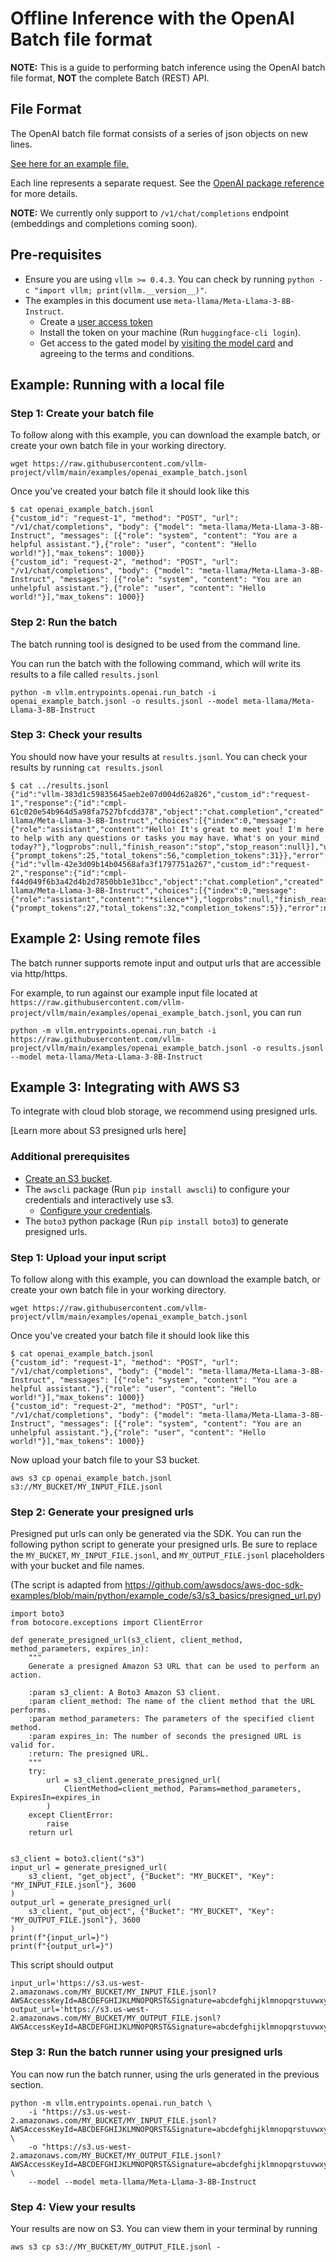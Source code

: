 # Offline Inference with the OpenAI Batch file format

 **NOTE:** This is a guide to performing batch inference using the OpenAI batch file format, **NOT** the complete Batch (REST) API.
 
 ## File Format
 
 The OpenAI batch file format consists of a series of json objects on new lines.
 
 [See here for an example file.](https://github.com/vllm-project/vllm/blob/main/examples/openai_example_batch.jsonl)
 
 Each line represents a separate request. See the [OpenAI package reference](https://platform.openai.com/docs/api-reference/batch/requestInput) for more details.
 
 **NOTE:** We currently only support to `/v1/chat/completions` endpoint (embeddings and completions coming soon).
 
 ## Pre-requisites
 
* Ensure you are using `vllm >= 0.4.3`. You can check by running `python -c "import vllm; print(vllm.__version__)"`.
* The examples in this document use `meta-llama/Meta-Llama-3-8B-Instruct`.
  - Create a [user access token](https://huggingface.co/docs/hub/en/security-tokens)
  - Install the token on your machine (Run `huggingface-cli login`).
  - Get access to the gated model by [visiting the model card](https://huggingface.co/meta-llama/Meta-Llama-3-8B-Instruct) and agreeing to the terms and conditions.
 
 
 ## Example: Running with a local file
 
 ### Step 1: Create your batch file
 
 To follow along with this example, you can download the example batch, or create your own batch file in your working directory.
 
 ```
 wget https://raw.githubusercontent.com/vllm-project/vllm/main/examples/openai_example_batch.jsonl
 ```
 
 Once you've created your batch file it should look like this
 
 ```
 $ cat openai_example_batch.jsonl
{"custom_id": "request-1", "method": "POST", "url": "/v1/chat/completions", "body": {"model": "meta-llama/Meta-Llama-3-8B-Instruct", "messages": [{"role": "system", "content": "You are a helpful assistant."},{"role": "user", "content": "Hello world!"}],"max_tokens": 1000}}
{"custom_id": "request-2", "method": "POST", "url": "/v1/chat/completions", "body": {"model": "meta-llama/Meta-Llama-3-8B-Instruct", "messages": [{"role": "system", "content": "You are an unhelpful assistant."},{"role": "user", "content": "Hello world!"}],"max_tokens": 1000}}
 ```
 
 ### Step 2: Run the batch
 
The batch running tool is designed to be used from the command line.

You can run the batch with the following command, which will write its results to a file called `results.jsonl`

```
python -m vllm.entrypoints.openai.run_batch -i openai_example_batch.jsonl -o results.jsonl --model meta-llama/Meta-Llama-3-8B-Instruct
```

### Step 3: Check your results

You should now have your results at `results.jsonl`. You can check your results by running `cat results.jsonl`

```
$ cat ../results.jsonl
{"id":"vllm-383d1c59835645aeb2e07d004d62a826","custom_id":"request-1","response":{"id":"cmpl-61c020e54b964d5a98fa7527bfcdd378","object":"chat.completion","created":1715633336,"model":"meta-llama/Meta-Llama-3-8B-Instruct","choices":[{"index":0,"message":{"role":"assistant","content":"Hello! It's great to meet you! I'm here to help with any questions or tasks you may have. What's on your mind today?"},"logprobs":null,"finish_reason":"stop","stop_reason":null}],"usage":{"prompt_tokens":25,"total_tokens":56,"completion_tokens":31}},"error":null}
{"id":"vllm-42e3d09b14b04568afa3f1797751a267","custom_id":"request-2","response":{"id":"cmpl-f44d049f6b3a42d4b2d7850bb1e31bcc","object":"chat.completion","created":1715633336,"model":"meta-llama/Meta-Llama-3-8B-Instruct","choices":[{"index":0,"message":{"role":"assistant","content":"*silence*"},"logprobs":null,"finish_reason":"stop","stop_reason":null}],"usage":{"prompt_tokens":27,"total_tokens":32,"completion_tokens":5}},"error":null}
```

## Example 2: Using remote files

The batch runner supports remote input and output urls that are accessible via http/https.

For example, to run against our example input file located at `https://raw.githubusercontent.com/vllm-project/vllm/main/examples/openai_example_batch.jsonl`, you can run

```
python -m vllm.entrypoints.openai.run_batch -i https://raw.githubusercontent.com/vllm-project/vllm/main/examples/openai_example_batch.jsonl -o results.jsonl --model meta-llama/Meta-Llama-3-8B-Instruct
```

## Example 3: Integrating with AWS S3

To integrate with cloud blob storage, we recommend using presigned urls.

[Learn more about S3 presigned urls here]

### Additional prerequisites

* [Create an S3 bucket](https://docs.aws.amazon.com/AmazonS3/latest/userguide/creating-bucket.html). 
* The `awscli` package (Run `pip install awscli`) to configure your credentials and interactively use s3.
  - [Configure your credentials](https://docs.aws.amazon.com/cli/latest/userguide/getting-started-quickstart.html).
* The `boto3` python package (Run `pip install boto3`) to generate presigned urls.

### Step 1: Upload your input script

To follow along with this example, you can download the example batch, or create your own batch file in your working directory.
 
 ```
 wget https://raw.githubusercontent.com/vllm-project/vllm/main/examples/openai_example_batch.jsonl
 ```
 
 Once you've created your batch file it should look like this
 
 ```
 $ cat openai_example_batch.jsonl
{"custom_id": "request-1", "method": "POST", "url": "/v1/chat/completions", "body": {"model": "meta-llama/Meta-Llama-3-8B-Instruct", "messages": [{"role": "system", "content": "You are a helpful assistant."},{"role": "user", "content": "Hello world!"}],"max_tokens": 1000}}
{"custom_id": "request-2", "method": "POST", "url": "/v1/chat/completions", "body": {"model": "meta-llama/Meta-Llama-3-8B-Instruct", "messages": [{"role": "system", "content": "You are an unhelpful assistant."},{"role": "user", "content": "Hello world!"}],"max_tokens": 1000}}
 ```

Now upload your batch file to your S3 bucket.

```
aws s3 cp openai_example_batch.jsonl s3://MY_BUCKET/MY_INPUT_FILE.jsonl
```

  
### Step 2: Generate your presigned urls

Presigned put urls can only be generated via the SDK. You can run the following python script to generate your presigned urls. Be sure to replace the `MY_BUCKET`, `MY_INPUT_FILE.jsonl`, and `MY_OUTPUT_FILE.jsonl` placeholders with your bucket and file names.

(The script is adapted from https://github.com/awsdocs/aws-doc-sdk-examples/blob/main/python/example_code/s3/s3_basics/presigned_url.py)

```
import boto3
from botocore.exceptions import ClientError

def generate_presigned_url(s3_client, client_method, method_parameters, expires_in):
    """
    Generate a presigned Amazon S3 URL that can be used to perform an action.

    :param s3_client: A Boto3 Amazon S3 client.
    :param client_method: The name of the client method that the URL performs.
    :param method_parameters: The parameters of the specified client method.
    :param expires_in: The number of seconds the presigned URL is valid for.
    :return: The presigned URL.
    """
    try:
        url = s3_client.generate_presigned_url(
            ClientMethod=client_method, Params=method_parameters, ExpiresIn=expires_in
        )
    except ClientError:
        raise
    return url


s3_client = boto3.client("s3")
input_url = generate_presigned_url(
    s3_client, "get_object", {"Bucket": "MY_BUCKET", "Key": "MY_INPUT_FILE.jsonl"}, 3600
)
output_url = generate_presigned_url(
    s3_client, "put_object", {"Bucket": "MY_BUCKET", "Key": "MY_OUTPUT_FILE.jsonl"}, 3600
)
print(f"{input_url=}")
print(f"{output_url=}")
```

This script should output

```
input_url='https://s3.us-west-2.amazonaws.com/MY_BUCKET/MY_INPUT_FILE.jsonl?AWSAccessKeyId=ABCDEFGHIJKLMNOPQRST&Signature=abcdefghijklmnopqrstuvwxyz12345&Expires=1715800091'
output_url='https://s3.us-west-2.amazonaws.com/MY_BUCKET/MY_OUTPUT_FILE.jsonl?AWSAccessKeyId=ABCDEFGHIJKLMNOPQRST&Signature=abcdefghijklmnopqrstuvwxyz12345&Expires=1715800091'
```

### Step 3: Run the batch runner using your presigned urls

You can now run the batch runner, using the urls generated in the previous section.

```
python -m vllm.entrypoints.openai.run_batch \
    -i "https://s3.us-west-2.amazonaws.com/MY_BUCKET/MY_INPUT_FILE.jsonl?AWSAccessKeyId=ABCDEFGHIJKLMNOPQRST&Signature=abcdefghijklmnopqrstuvwxyz12345&Expires=1715800091" \
    -o "https://s3.us-west-2.amazonaws.com/MY_BUCKET/MY_OUTPUT_FILE.jsonl?AWSAccessKeyId=ABCDEFGHIJKLMNOPQRST&Signature=abcdefghijklmnopqrstuvwxyz12345&Expires=1715800091" \
    --model --model meta-llama/Meta-Llama-3-8B-Instruct
```

### Step 4: View your results

Your results are now on S3. You can view them in your terminal by running

```
aws s3 cp s3://MY_BUCKET/MY_OUTPUT_FILE.jsonl -
```
